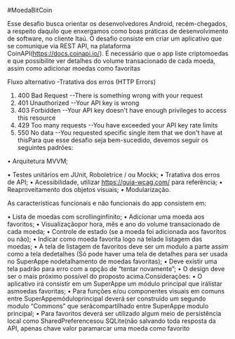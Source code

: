 #MoedaBitCoin

Esse desafio busca orientar os desenvolvedores Android, recém-chegados, a 
respeito daquilo que enxergamos como boas práticas de desenvolvimento de 
software, no cliente Itaú. O desafio consiste em criar um aplicativo que se 
comunique via REST API, na plataforma CoinAPI(https://docs.coinapi.io/).
 É necessário que o app liste criptomoedas e que possibilite ver detalhes do 
volume transacionado de cada moeda, assim como adicionar moedas como favoritas

Fluxo alternativo -Tratativa dos erros (HTTP Errors)

1. 400 Bad Request --There is something wrong with your request
2. 401 Unauthorized --Your API key is wrong
3. 403 Forbidden --Your API key doesn't have enough privileges to access this resource
4. 429 Too many requests --You have exceeded your API key rate limits
5. 550 No data --You requested specific single item that we don't have at thisPara que 
esse desafio seja bem-sucedido, devemos seguir os seguintes padrões:

• Arquitetura MVVM;

• Testes unitários em JUnit, Roboletrice / ou Mockk;
• Tratativa dos erros de API;
• Acessibilidade, utilizar https://guia-wcag.com/ para referência;
• Reaproveitamento dos objetos visuais;
• Modularização.

As características funcionais e não funcionais do app consistem em:

• Lista de moedas com scrollinginfinito;
• Adicionar uma moeda aos favoritos;
• Visualizaçãopor hora, mês e ano do volume transacionado de cada moeda;
• Controle de estado (se a moeda foi adicionada aos favoritos ou não);
• Indicar como moeda favorita logo na telade listagem das moedas;
• A tela de listagem de favoritos deve ser um modulo a parte assim 
como a tela dedetalhes (Só pode haver uma tela de detalhes para ser usada 
no SuperAppe nodetalhamento de moedas favoritas);
• Deve existir uma tela padrão para erro com a opção de “tentar novamente”;
• O design deve ser o mais próximo possível do proposto acima.Considerações:
• O aplicativo irá consistir em um SuperAppe um módulo principal que irálistar 
asmoedas favoritas;
• Para funções e/ou componentes visuais em comuns entre SuperAppemóduloprincipal 
deverá ser construído um segundo modulo “Commons” que serácompartilhado entre 
SuperAppe modulo principal;
• Para favoritos deverá ser utilizado algum meio de persistência local como 
SharedPreferencesou SQLite(não salvando toda resposta da API, apenas chave valor 
paramarcar uma moeda como favorito

